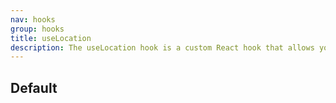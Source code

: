 ```yaml
---
nav: hooks
group: hooks
title: useLocation
description: The useLocation hook is a custom React hook that allows you to access and manage location data in your React application. It returns an object with latitude and longitude properties representing the location data or any errors that occurred during location retrieval. This hook is useful for applications that require the user's geolocation for location-based features.
---
```


## Default

<code src="./demos/index.tsx" nopadding></code>
